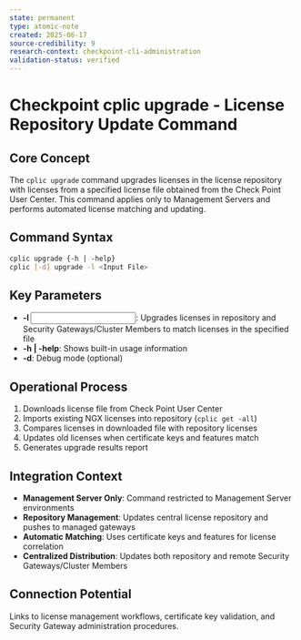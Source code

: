 ```yaml
---
state: permanent
type: atomic-note
created: 2025-06-17
source-credibility: 9
research-context: checkpoint-cli-administration
validation-status: verified
---
```


# Checkpoint cplic upgrade - License Repository Update Command

## Core Concept
The `cplic upgrade` command upgrades licenses in the license repository with licenses from a specified license file obtained from the Check Point User Center. This command applies only to Management Servers and performs automated license matching and updating.

## Command Syntax
```bash
cplic upgrade {-h | -help}
cplic [-d] upgrade -l <Input File>
```

## Key Parameters
- **-l <Input File>**: Upgrades licenses in repository and Security Gateways/Cluster Members to match licenses in the specified file
- **-h | -help**: Shows built-in usage information
- **-d**: Debug mode (optional)

## Operational Process
1. Downloads license file from Check Point User Center
2. Imports existing NGX licenses into repository (`cplic get -all`)
3. Compares licenses in downloaded file with repository licenses
4. Updates old licenses when certificate keys and features match
5. Generates upgrade results report

## Integration Context
- **Management Server Only**: Command restricted to Management Server environments
- **Repository Management**: Updates central license repository and pushes to managed gateways
- **Automatic Matching**: Uses certificate keys and features for license correlation
- **Centralized Distribution**: Updates both repository and remote Security Gateways/Cluster Members

## Connection Potential
Links to license management workflows, certificate key validation, and Security Gateway administration procedures.
